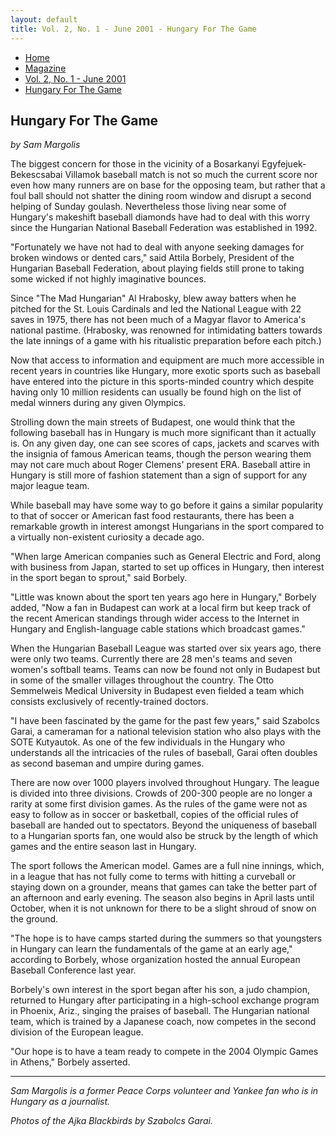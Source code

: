 ```yaml
---
layout: default
title: Vol. 2, No. 1 - June 2001 - Hungary For The Game
---
```

<nav class="breadcrumb" aria-label="breadcrumbs">
  <ul>
    <li><a href="{{ site.url }}{{ site.baseurl }}">Home</a></li>
    <li><a href="../magazine-home.html">Magazine</a></li>
    <li><a href="bi_vol_2_no_1_home.html">Vol. 2, No. 1 - June 2001</a></li>
    <li class="is-active"><a href="#" aria-current="page">Hungary For The Game</a></li>
  </ul>
</nav>

<section class="storycontent">
  <h1>Hungary For The Game</h1>
  <p><em>by Sam Margolis</em></p>

  <p>
    The biggest concern for those in the vicinity of a Bosarkanyi Egyfejuek-Bekescsabai Villamok baseball match is not so much the current score nor even how many runners are on base for the opposing team, but rather that a foul ball should not shatter the dining room window and disrupt a second helping of Sunday goulash. Nevertheless those living near some of Hungary's makeshift baseball diamonds have had to deal with this worry since the Hungarian National Baseball Federation was established in 1992.
  </p>

  <p>
    "Fortunately we have not had to deal with anyone seeking damages for broken windows or dented cars," said Attila Borbely, President of the Hungarian Baseball Federation, about playing fields still prone to taking some wicked if not highly imaginative bounces.
  </p>

  <p>
    Since "The Mad Hungarian" Al Hrabosky, blew away batters when he pitched for the St. Louis Cardinals and led the National League with 22 saves in 1975, there has not been much of a Magyar flavor to America's national pastime. (Hrabosky, was renowned for intimidating batters towards the late innings of a game with his ritualistic preparation before each pitch.)
  </p>

  <p>
    Now that access to information and equipment are much more accessible in recent years in countries like Hungary, more exotic sports such as baseball have entered into the picture in this sports-minded country which despite having only 10 million residents can usually be found high on the list of medal winners during any given Olympics.
  </p>

  <p>
    Strolling down the main streets of Budapest, one would think that the following baseball has in Hungary is much more significant than it actually is. On any given day, one can see scores of caps, jackets and scarves with the insignia of famous American teams, though the person wearing them may not care much about Roger Clemens' present ERA. Baseball attire in Hungary is still more of fashion statement than a sign of support for any major league team.
  </p>

  <p>
    While baseball may have some way to go before it gains a similar popularity to that of soccer or American fast food restaurants, there has been a remarkable growth in interest amongst Hungarians in the sport compared to a virtually non-existent curiosity a decade ago.
  </p>

  <p>
    "When large American companies such as General Electric and Ford, along with business from Japan, started to set up offices in Hungary, then interest in the sport began to sprout," said Borbely.
  </p>

  <p>
    "Little was known about the sport ten years ago here in Hungary," Borbely added, "Now a fan in Budapest can work at a local firm but keep track of the recent American standings through wider access to the Internet in Hungary and English-language cable stations which broadcast games."
  </p>

  <p>
    When the Hungarian Baseball League was started over six years ago, there were only two teams. Currently there are 28 men's teams and seven women's softball teams. Teams can now be found not only in Budapest but in some of the smaller villages throughout the country. The Otto Semmelweis Medical University in Budapest even fielded a team which consists exclusively of recently-trained doctors.
  </p>

  <p>
    "I have been fascinated by the game for the past few years," said Szabolcs Garai, a cameraman for a national television station who also plays with the SOTE Kutyautok. As one of the few individuals in the Hungary who understands all the intricacies of the rules of baseball, Garai often doubles as second baseman and umpire during games.
  </p>

  <p>
    There are now over 1000 players involved throughout Hungary. The league is divided into three divisions. Crowds of 200-300 people are no longer a rarity at some first division games. As the rules of the game were not as easy to follow as in soccer or basketball, copies of the official rules of baseball are handed out to spectators. Beyond the uniqueness of baseball to a Hungarian sports fan, one would also be struck by the length of which games and the entire season last in Hungary.
  </p>

  <p>
    The sport follows the American model. Games are a full nine innings, which, in a league that has not fully come to terms with hitting a curveball or staying down on a grounder, means that games can take the better part of an afternoon and early evening. The season also begins in April lasts until October, when it is not unknown for there to be a slight shroud of snow on the ground.
  </p>

  <p>
    "The hope is to have camps started during the summers so that youngsters in Hungary can learn the fundamentals of the game at an early age," according to Borbely, whose organization hosted the annual European Baseball Conference last year.
  </p>

  <p>
    Borbely's own interest in the sport began after his son, a judo champion, returned to Hungary after participating in a high-school exchange program in Phoenix, Ariz., singing the praises of baseball. The Hungarian national team, which is trained by a Japanese coach, now competes in the second division of the European league.
  </p>

  <p>
    "Our hope is to have a team ready to compete in the 2004 Olympic Games in Athens," Borbely asserted.
  </p>

  <hr />

  <p>
    <em>Sam Margolis is a former Peace Corps volunteer and Yankee fan who is in Hungary as a journalist.</em>
  </p>

  <p>
    <em>Photos of the Ajka Blackbirds by Szabolcs Garai.</em>
  </p>

</section>

